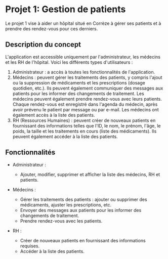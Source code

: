 # Projet 1: Gestion de patients

Le projet 1 vise à aider un hôpital situé en Corrèze à gérer ses patients et à prendre des rendez-vous pour ces derniers.

## Description du concept

L'application est accessible uniquement par l'administrateur, les médecins et les RH de l'hôpital. Voici les différents types d'utilisateurs :

1. Administrateur : a accès à toutes les fonctionnalités de l'application.
2. Médecins : peuvent gérer les traitements des patients, y compris l'ajout ou la suppression de médicaments et les prescriptions (dosage quotidien, etc.). Ils peuvent également communiquer des messages aux patients pour les informer des changements de traitement. Les médecins peuvent également prendre rendez-vous avec leurs patients. Chaque rendez-vous est enregistré dans l'agenda du médecin, après avoir prévenu le patient par message ou par e-mail. Les médecins ont également accès à la liste des patients.
3. RH (Ressources Humaines) : peuvent créer de nouveaux patients en fournissant des informations telles que l'ID, le nom, le prénom, l'âge, le poids, la taille et les traitements en cours (liste des médicaments). Ils peuvent également accéder à la liste des patients.

## Fonctionnalités

- Administrateur :
  - Ajouter, modifier, supprimer et afficher la liste des médecins, RH et patients.

- Médecins :
  - Gérer les traitements des patients : ajouter ou supprimer des médicaments, ajuster les prescriptions, etc.
  - Envoyer des messages aux patients pour les informer des changements de traitement.
  - Prendre rendez-vous avec les patients.

- RH :
  - Créer de nouveaux patients en fournissant des informations requises.
  - Accéder à la liste des patients.

